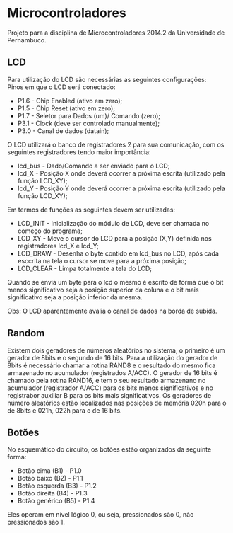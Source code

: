 Microcontroladores
==================

Projeto para a disciplina de Microcontroladores 2014.2 da Universidade de Pernambuco.

LCD
---
Para utilização do LCD são necessárias as seguintes configurações:  
Pinos em que o LCD será conectado:  
* P1.6 - Chip Enabled (ativo em zero);
* P1.5 - Chip Reset (ativo em zero);
* P1.7 - Seletor para Dados (um)/ Comando (zero);
* P3.1 - Clock (deve ser controlado manualmente);
* P3.0 - Canal de dados (datain);

O LCD utilizará o banco de registradores 2 para sua comunicação, com os
seguintes registradores tendo maior importância:
* lcd_bus - Dado/Comando a ser enviado para o LCD;
* lcd_X - Posição X onde deverá ocorrer a próxima escrita (utilizado pela função LCD_XY);
* lcd_Y - Posição Y onde deverá ocorrer a próxima escrita (utilizado pela função LCD_XY);

Em termos de funções as seguintes devem ser utilizadas:  
* LCD_INIT - Inicialização do módulo de LCD, deve ser chamada no começo do programa;
* LCD_XY - Move o cursor do LCD para a posição (X,Y) definida nos registradores lcd_X e lcd_Y;
* LCD_DRAW - Desenha o byte contido em lcd_bus no LCD, após cada esccrita na tela o cursor se move para a próxima posição;
* LCD_CLEAR - Limpa totalmente a tela do LCD;

Quando se envia um byte para o lcd o mesmo é escrito de forma que o bit menos significativo seja a posição superior da coluna
e o bit mais significativo seja a posição inferior da mesma.

Obs: O LCD aparentemente avalia o canal de dados na borda de subida.

Random
------
Existem dois geradores de números aleatórios no sistema, o primeiro é um gerador de 8bits e o segundo de 16 bits.
Para a utilização do gerador de 8bits é necessário chamar a rotina RAND8 e o resultado do mesmo fica armazenado no acumulador
(registrados A/ACC). O gerador de 16 bits é chamado pela rotina RAND16, e tem o seu resultado armazenano no acumulador
(registrador A/ACC) para os bits menos significativos e no registrabor auxiliar B para os bits mais significativos.
Os geradores de número aleatórios estão localizados nas posições de memória 020h para o de 8bits e 021h, 022h para o de 16 bits.

Botões
------
No esquemático do circuito, os botões estão organizados da seguinte forma:
* Botão cima (B1) - P1.0
* Botão baixo (B2) - P1.1
* Botão esquerda (B3) - P1.2
* Botão direita (B4) - P1.3
* Botão genérico (B5) - P1.4

Eles operam em nível lógico 0, ou seja, pressionados são 0, não pressionados são 1.

